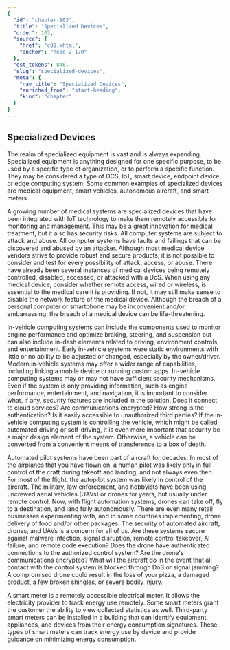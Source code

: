 ```yaml
---
{
  "id": "chapter-103",
  "title": "Specialized Devices",
  "order": 103,
  "source": {
    "href": "c09.xhtml",
    "anchor": "head-2-170"
  },
  "est_tokens": 846,
  "slug": "specialized-devices",
  "meta": {
    "nav_title": "Specialized Devices",
    "enriched_from": "start-heading",
    "kind": "chapter"
  }
}
---
```

## Specialized Devices

The realm of specialized equipment is vast and is always expanding. Specialized equipment is anything designed for one specific purpose, to be used by a specific type of organization, or to perform a specific function. They may be considered a type of DCS, IoT, smart device, endpoint device, or edge computing system. Some common examples of specialized devices are medical equipment, smart vehicles, autonomous aircraft, and smart meters.

A growing number of medical systems are specialized devices that have been integrated with IoT technology to make them remotely accessible for monitoring and management. This may be a great innovation for medical treatment, but it also has security risks. All computer systems are subject to attack and abuse. All computer systems have faults and failings that can be discovered and abused by an attacker. Although most medical device vendors strive to provide robust and secure products, it is not possible to consider and test for every possibility of attack, access, or abuse. There have already been several instances of medical devices being remotely controlled, disabled, accessed, or attacked with a DoS. When using any medical device, consider whether remote access, wired or wireless, is essential to the medical care it is providing. If not, it may still make sense to disable the network feature of the medical device. Although the breach of a personal computer or smartphone may be inconvenient and/or embarrassing, the breach of a medical device can be life-threatening.

In-vehicle computing systems can include the components used to monitor engine performance and optimize braking, steering, and suspension but can also include in-dash elements related to driving, environment controls, and entertainment. Early in-vehicle systems were static environments with little or no ability to be adjusted or changed, especially by the owner/driver. Modern in-vehicle systems may offer a wider range of capabilities, including linking a mobile device or running custom apps. In-vehicle computing systems may or may not have sufficient security mechanisms. Even if the system is only providing information, such as engine performance, entertainment, and navigation, it is important to consider what, if any, security features are included in the solution. Does it connect to cloud services? Are communications encrypted? How strong is the authentication? Is it easily accessible to unauthorized third parties? If the in-vehicle computing system is controlling the vehicle, which might be called automated driving or self-driving, it is even more important that security be a major design element of the system. Otherwise, a vehicle can be converted from a convenient means of transference to a box of death.

Automated pilot systems have been part of aircraft for decades. In most of the airplanes that you have flown on, a human pilot was likely only in full control of the craft during takeoff and landing, and not always even then. For most of the flight, the autopilot system was likely in control of the aircraft. The military, law enforcement, and hobbyists have been using uncrewed aerial vehicles (UAVs) or drones for years, but usually under remote control. Now, with flight automation systems, drones can take off, fly to a destination, and land fully autonomously. There are even many retail businesses experimenting with, and in some countries implementing, drone delivery of food and/or other packages. The security of automated aircraft, drones, and UAVs is a concern for all of us. Are these systems secure against malware infection, signal disruption, remote control takeover, AI failure, and remote code execution? Does the drone have authenticated connections to the authorized control system? Are the drone's communications encrypted? What will the aircraft do in the event that all contact with the control system is blocked through DoS or signal jamming? A compromised drone could result in the loss of your pizza, a damaged product, a few broken shingles, or severe bodily injury.

A smart meter is a remotely accessible electrical meter. It allows the electricity provider to track energy use remotely. Some smart meters grant the customer the ability to view collected statistics as well. Third-party smart meters can be installed in a building that can identify equipment, appliances, and devices from their energy consumption signatures. These types of smart meters can track energy use by device and provide guidance on minimizing energy consumption.

